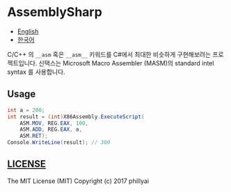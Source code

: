 # AssemblySharp

- [English](Readme.md)
- [한국어](Readme.ko.md)

C/C++ 의 `__asm` 혹은 `__asm__` 키워드를 C#에서 최대한 비슷하게 구현해보려는 프로젝트입니다.
신택스는 Microsoft Macro Assembler (MASM)의 standard intel syntax 를 사용합니다.

## Usage

```csharp
int a = 200;
int result = (int)X86Assembly.ExecuteScript(
    ASM.MOV, REG.EAX, 100,
    ASM.ADD, REG.EAX, a,
    ASM.RET);
Console.WriteLine(result); // 300
```

## [LICENSE](/LICENSE)

The MIT License (MIT) Copyright (c) 2017 phillyai
